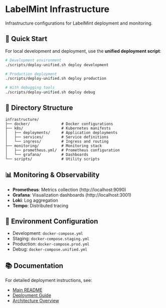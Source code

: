 # LabelMint Infrastructure

Infrastructure configurations for LabelMint deployment and monitoring.

## 🚀 Quick Start

For local development and deployment, use the **unified deployment script**:

```bash
# Development environment
./scripts/deploy-unified.sh deploy development

# Production deployment
./scripts/deploy-unified.sh deploy production

# With debugging tools
./scripts/deploy-unified.sh deploy debug
```

## 📁 Directory Structure

```
infrastructure/
├── docker/              # Docker configurations
├── k8s/                 # Kubernetes manifests
│   ├── deployments/     # Application deployments
│   ├── services/        # Service definitions
│   └── ingress/         # Ingress and routing
├── monitoring/          # Monitoring stack
│   ├── prometheus.yml/  # Prometheus configuration
│   └── grafana/         # Dashboards
└── scripts/             # Utility scripts
```

## 📊 Monitoring & Observability

- **Prometheus**: Metrics collection (http://localhost:9090)
- **Grafana**: Visualization dashboards (http://localhost:3001)
- **Loki**: Log aggregation
- **Tempo**: Distributed tracing

## 🔧 Environment Configuration

- Development: `docker-compose.yml`
- Staging: `docker-compose.staging.yml`
- Production: `docker-compose.prod.yml`
- Debug: `docker-compose.unified.yml`

## 📚 Documentation

For detailed deployment instructions, see:
- [Main README](../README.md)
- [Deployment Guide](../docs/deployment/production.md)
- [Architecture Overview](../docs/architecture/overview.md)